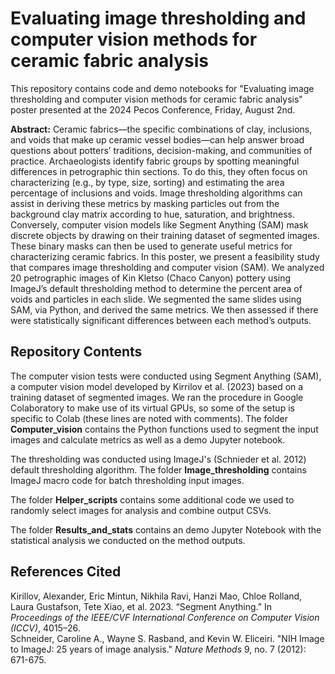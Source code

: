 # Evaluating image thresholding and computer vision methods for ceramic fabric analysis
This repository contains code and demo notebooks for "Evaluating image thresholding and computer vision methods for ceramic fabric analysis" poster presented at the 2024 Pecos Conference, Friday, August 2nd.

**Abstract:** 
Ceramic fabrics—the specific combinations of clay, inclusions, and voids that make up ceramic vessel bodies—can help answer broad questions about potters’ traditions, decision-making, and communities of practice. Archaeologists identify fabric groups by spotting meaningful differences in petrographic thin sections. To do this, they often focus on characterizing (e.g., by type, size, sorting) and estimating the area percentage of inclusions and voids. Image thresholding algorithms can assist in deriving these metrics by masking particles out from the background clay matrix according to hue, saturation, and brightness. Conversely, computer vision models like Segment Anything (SAM) mask discrete objects by drawing on their training dataset of segmented images. These binary masks can then be used to generate useful metrics for characterizing ceramic fabrics. In this poster, we present a feasibility study that compares image thresholding and computer vision (SAM). We analyzed 20 petrographic images of Kin Kletso (Chaco Canyon) pottery using ImageJ’s default thresholding method to determine the percent area of voids and particles in each slide. We segmented the same slides using SAM, via Python, and derived the same metrics. We then assessed if there were statistically significant differences between each method’s outputs.

## Repository Contents

The computer vision tests were conducted using Segment Anything (SAM), a computer vision model developed by Kirrilov et al. (2023) based on a training dataset of segmented images. We ran the procedure in Google Colaboratory to make use of its virtual GPUs, so some of the setup is specific to Colab (these lines are noted with comments). The folder **Computer_vision** contains the Python functions used to segment the input images and calculate metrics as well as a demo Jupyter notebook. 

The thresholding was conducted using ImageJ's (Schnieder et al. 2012) default thresholding algorithm. The folder **Image_thresholding** contains ImageJ macro code for batch thresholding input images.

The folder **Helper_scripts** contains some additional code we used to randomly select images for analysis and combine output CSVs.

The folder **Results_and_stats** contains an demo Jupyter Notebook with the statistical analysis we conducted on the method outputs.

## References Cited
Kirillov, Alexander, Eric Mintun, Nikhila Ravi, Hanzi Mao, Chloe Rolland, Laura Gustafson, Tete Xiao, et al. 2023. “Segment Anything.” In *Proceedings of the IEEE/CVF International Conference on Computer Vision (ICCV)*, 4015–26.
<br>
Schneider, Caroline A., Wayne S. Rasband, and Kevin W. Eliceiri. "NIH Image to ImageJ: 25 years of image analysis." *Nature Methods* 9, no. 7 (2012): 671-675.
